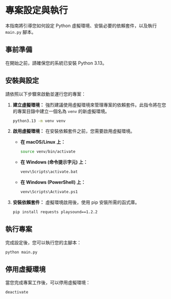 # 專案設定與執行

本指南將引導您如何設定 Python 虛擬環境、安裝必要的依賴套件，以及執行 `main.py` 腳本。

## 事前準備

在開始之前，請確保您的系統已安裝 Python 3.13。

## 安裝與設定

請依照以下步驟來啟動並運行您的專案：

1.  **建立虛擬環境：**
    強烈建議使用虛擬環境來管理專案的依賴套件。此指令將在您的專案目錄中建立一個名為 `venv` 的新虛擬環境。

    ```bash
    python3.13 -m venv venv
    ```

2.  **啟用虛擬環境：**
    在安裝依賴套件之前，您需要啟用虛擬環境。

    * **在 macOS/Linux 上：**

        ```bash
        source venv/bin/activate
        ```

    * **在 Windows (命令提示字元) 上：**

        ```bash
        venv\Scripts\activate.bat
        ```

    * **在 Windows (PowerShell) 上：**

        ```bash
        venv\Scripts\Activate.ps1
        ```

3.  **安裝依賴套件：**
    虛擬環境啟用後，使用 pip 安裝所需的函式庫。

    ```bash
    pip install requests playsound==1.2.2
    ```

## 執行專案

完成設定後，您可以執行您的主腳本：

```bash
python main.py
```

## 停用虛擬環境
當您完成專案工作後，可以停用虛擬環境：

```bash
deactivate
```


    
